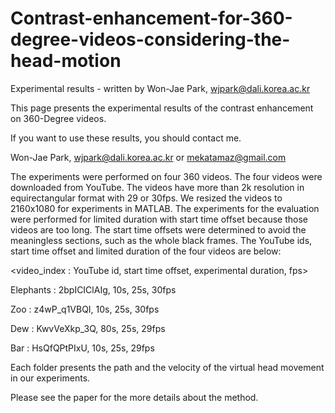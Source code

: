 # Contrast-enhancement-for-360-degree-videos-considering-the-head-motion
Experimental results - written by Won-Jae Park, wjpark@dali.korea.ac.kr


This page presents the experimental results of the contrast enhancement on 360-Degree videos.

If you want to use these results, you should contact me.

Won-Jae Park, <wjpark@dali.korea.ac.kr> or <mekatamaz@gmail.com>



The experiments were performed on four 360 videos.
The four videos were downloaded from YouTube.
The videos have more than 2k resolution in equirectangular format with 29 or 30fps. We resized the videos to 2160x1080 for experiments in MATLAB.
The experiments for the evaluation were performed for limited duration with start time offset because those videos are too long.
The start time offsets were determined to avoid the meaningless sections, such as the whole black frames.
The YouTube ids, start time offset and limited duration of the four videos are below:

<video_index : YouTube id, start time offset, experimental duration, fps>

Elephants    : 2bpICIClAIg, 10s, 25s, 30fps

Zoo          : z4wP_q1VBQI, 10s, 25s, 30fps

Dew          : KwvVeXkp_3Q, 80s, 25s, 29fps

Bar          : HsQfQPtPIxU, 10s, 25s, 29fps


Each folder presents the path and the velocity of the virtual head movement in our experiments.

Please see the paper for the more details about the method.
